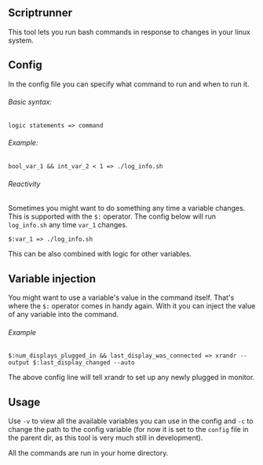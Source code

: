 ## Scriptrunner
This tool lets you run bash commands in response to changes in your linux system.

## Config
In the config file you can specify what command to run and when to run it.

###### Basic syntax:
```
logic statements => command
```

###### Example:
```
bool_var_1 && int_var_2 < 1 => ./log_info.sh
```

###### Reactivity
Sometimes you might want to do something any time a variable changes. This is supported with the ```$:``` operator. The config below will run ```log_info.sh``` any time ```var_1``` changes.
```
$:var_1 => ./log_info.sh
```
This can be also combined with logic for other variables.

## Variable injection
You might want to use a variable's value in the command itself. That's where the ```$:``` operator comes in handy again. With it you can inject the value of any variable into the command.

###### Example
```
$:num_displays_plugged_in && last_display_was_connected => xrandr --output $:last_display_changed --auto
```

The above config line will tell xrandr to set up any newly plugged in monitor.

## Usage

Use ```-v``` to view all the available variables you can use in the config and ```-c``` to change the path to the config variable (for now it is set to the ```config``` file in the parent dir, as this tool is very much still in development).

All the commands are run in your home directory.